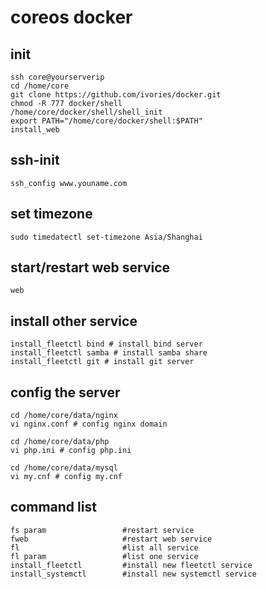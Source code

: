 # coreos docker

## init

    ssh core@yourserverip
    cd /home/core
    git clone https://github.com/ivories/docker.git
    chmod -R 777 docker/shell
    /home/core/docker/shell/shell_init
    export PATH="/home/core/docker/shell:$PATH"
    install_web

## ssh-init

    ssh_config www.youname.com 

## set timezone

    sudo timedatectl set-timezone Asia/Shanghai

## start/restart web service

    web

## install other service

    install_fleetctl bind # install bind server
    install_fleetctl samba # install samba share
    install_fleetctl git # install git server

## config the server

    cd /home/core/data/nginx
    vi nginx.conf # config nginx domain

    cd /home/core/data/php
    vi php.ini # config php.ini

    cd /home/core/data/mysql
    vi my.cnf # config my.cnf

## command list

    fs param                 #restart service
    fweb                     #restart web service
    fl                       #list all service
    fl param                 #list one service
    install_fleetctl         #install new fleetctl service
    install_systemctl        #install new systemctl service

